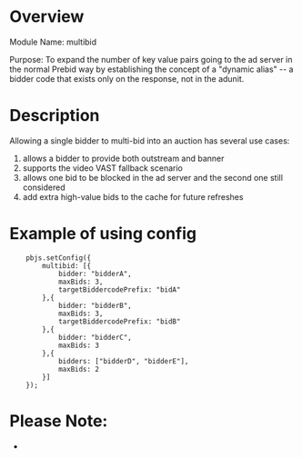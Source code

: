 # Overview

Module Name: multibid

Purpose: To expand the number of key value pairs going to the ad server in the normal Prebid way by establishing the concept of a "dynamic alias" -- a bidder code that exists only on the response, not in the adunit. 


# Description
Allowing a single bidder to multi-bid into an auction has several use cases:

1. allows a bidder to provide both outstream and banner
2. supports the video VAST fallback scenario
3. allows one bid to be blocked in the ad server and the second one still considered
4. add extra high-value bids to the cache for future refreshes


# Example of using config
```
    pbjs.setConfig({
        multibid: [{
            bidder: "bidderA",
            maxBids: 3,
            targetBiddercodePrefix: "bidA"
        },{
            bidder: "bidderB",
            maxBids: 3,
            targetBiddercodePrefix: "bidB"
        },{
            bidder: "bidderC",
            maxBids: 3
        },{
            bidders: ["bidderD", "bidderE"],
            maxBids: 2
        }]
    });
```

# Please Note:
- 

